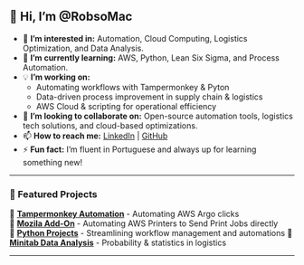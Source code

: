 ## 🚀 Hi, I’m @RobsoMac  
- 👀 **I’m interested in:** Automation, Cloud Computing, Logistics Optimization, and Data Analysis.  
- 🌱 **I’m currently learning:** AWS, Python, Lean Six Sigma, and Process Automation.  
- 💡 **I’m working on:**  
  - Automating workflows with Tampermonkey & Pyton  
  - Data-driven process improvement in supply chain & logistics  
  - AWS Cloud & scripting for operational efficiency  
- 💞️ **I’m looking to collaborate on:** Open-source automation tools, logistics tech solutions, and cloud-based optimizations.  
- 📫 **How to reach me:** [LinkedIn](www.linkedin.com/in/macrobson) | [GitHub](https://github.com/RobsoMac)  
- ⚡ **Fun fact:** I’m fluent in Portuguese and always up for learning something new!  

---

### 🚀 Featured Projects  
🔹 **[Tampermonkey Automation](https://github.com/RobsoMac/Tampermonkey-Automation)** - Automating AWS Argo clicks  
🔹 **[Mozila Add-On](https://github.com/RobsoMac/Mozila-Add-On)** - Automating AWS Printers to Send Print Jobs directly  
🔹 **[Python Projects](https://github.com/RobsoMac/Python-Projectsink)** - Streamlining workflow management and automations
🔹 **[Minitab Data Analysis](https://github.com/your-repo-link)** - Probability & statistics in logistics  

---
